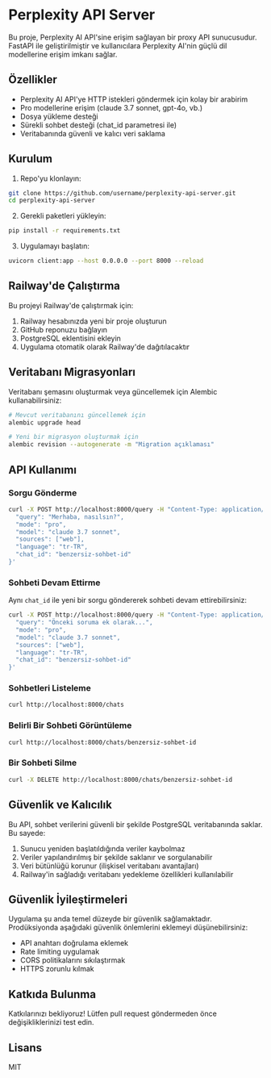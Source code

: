 # Perplexity API Server

Bu proje, Perplexity AI API'sine erişim sağlayan bir proxy API sunucusudur. FastAPI ile geliştirilmiştir ve kullanıcılara Perplexity AI'nin güçlü dil modellerine erişim imkanı sağlar.

## Özellikler

- Perplexity AI API'ye HTTP istekleri göndermek için kolay bir arabirim
- Pro modellerine erişim (claude 3.7 sonnet, gpt-4o, vb.)
- Dosya yükleme desteği
- Sürekli sohbet desteği (chat_id parametresi ile)
- Veritabanında güvenli ve kalıcı veri saklama

## Kurulum

1. Repo'yu klonlayın:
```bash
git clone https://github.com/username/perplexity-api-server.git
cd perplexity-api-server
```

2. Gerekli paketleri yükleyin:
```bash
pip install -r requirements.txt
```

3. Uygulamayı başlatın:
```bash
uvicorn client:app --host 0.0.0.0 --port 8000 --reload
```

## Railway'de Çalıştırma

Bu projeyi Railway'de çalıştırmak için:

1. Railway hesabınızda yeni bir proje oluşturun
2. GitHub reponuzu bağlayın
3. PostgreSQL eklentisini ekleyin
4. Uygulama otomatik olarak Railway'de dağıtılacaktır

## Veritabanı Migrasyonları

Veritabanı şemasını oluşturmak veya güncellemek için Alembic kullanabilirsiniz:

```bash
# Mevcut veritabanını güncellemek için
alembic upgrade head

# Yeni bir migrasyon oluşturmak için
alembic revision --autogenerate -m "Migration açıklaması"
```

## API Kullanımı

### Sorgu Gönderme

```bash
curl -X POST http://localhost:8000/query -H "Content-Type: application/json" -d '{
  "query": "Merhaba, nasılsın?",
  "mode": "pro",
  "model": "claude 3.7 sonnet",
  "sources": ["web"],
  "language": "tr-TR",
  "chat_id": "benzersiz-sohbet-id"
}'
```

### Sohbeti Devam Ettirme

Aynı `chat_id` ile yeni bir sorgu göndererek sohbeti devam ettirebilirsiniz:

```bash
curl -X POST http://localhost:8000/query -H "Content-Type: application/json" -d '{
  "query": "Önceki soruma ek olarak...",
  "mode": "pro",
  "model": "claude 3.7 sonnet",
  "sources": ["web"],
  "language": "tr-TR",
  "chat_id": "benzersiz-sohbet-id"
}'
```

### Sohbetleri Listeleme

```bash
curl http://localhost:8000/chats
```

### Belirli Bir Sohbeti Görüntüleme

```bash
curl http://localhost:8000/chats/benzersiz-sohbet-id
```

### Bir Sohbeti Silme

```bash
curl -X DELETE http://localhost:8000/chats/benzersiz-sohbet-id
```

## Güvenlik ve Kalıcılık

Bu API, sohbet verilerini güvenli bir şekilde PostgreSQL veritabanında saklar. Bu sayede:

1. Sunucu yeniden başlatıldığında veriler kaybolmaz
2. Veriler yapılandırılmış bir şekilde saklanır ve sorgulanabilir
3. Veri bütünlüğü korunur (ilişkisel veritabanı avantajları)
4. Railway'in sağladığı veritabanı yedekleme özellikleri kullanılabilir

## Güvenlik İyileştirmeleri

Uygulama şu anda temel düzeyde bir güvenlik sağlamaktadır. Prodüksiyonda aşağıdaki güvenlik önlemlerini eklemeyi düşünebilirsiniz:

- API anahtarı doğrulama eklemek
- Rate limiting uygulamak
- CORS politikalarını sıkılaştırmak
- HTTPS zorunlu kılmak

## Katkıda Bulunma

Katkılarınızı bekliyoruz! Lütfen pull request göndermeden önce değişikliklerinizi test edin.

## Lisans

MIT 